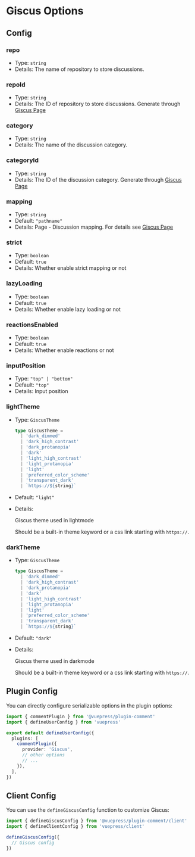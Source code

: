 # Giscus Options

## Config

### repo

- Type: `string`
- Details: The name of repository to store discussions.

### repoId

- Type: `string`
- Details:
  The ID of repository to store discussions. Generate through [Giscus Page](https://giscus.app/)

### category

- Type: `string`
- Details:
  The name of the discussion category.

### categoryId

- Type: `string`
- Details:
  The ID of the discussion category. Generate through [Giscus Page](https://giscus.app/)

### mapping

- Type: `string`
- Default: `"pathname"`
- Details:
  Page - Discussion mapping. For details see [Giscus Page](https://giscus.app/)

### strict

- Type: `boolean`
- Default: `true`
- Details:
  Whether enable strict mapping or not

### lazyLoading

- Type: `boolean`
- Default: `true`
- Details:
  Whether enable lazy loading or not

### reactionsEnabled

- Type: `boolean`
- Default: `true`
- Details:
  Whether enable reactions or not

### inputPosition

- Type: `"top" | "bottom"`
- Default: `"top"`
- Details:
  Input position

### lightTheme

- Type: `GiscusTheme`

  ```ts
  type GiscusTheme =
    | 'dark_dimmed'
    | 'dark_high_contrast'
    | 'dark_protanopia'
    | 'dark'
    | 'light_high_contrast'
    | 'light_protanopia'
    | 'light'
    | 'preferred_color_scheme'
    | 'transparent_dark'
    | `https://${string}`
  ```

- Default: `"light"`
- Details:

  Giscus theme used in lightmode

  Should be a built-in theme keyword or a css link starting with `https://`.

### darkTheme

- Type: `GiscusTheme`

  ```ts
  type GiscusTheme =
    | 'dark_dimmed'
    | 'dark_high_contrast'
    | 'dark_protanopia'
    | 'dark'
    | 'light_high_contrast'
    | 'light_protanopia'
    | 'light'
    | 'preferred_color_scheme'
    | 'transparent_dark'
    | `https://${string}`
  ```

- Default: `"dark"`
- Details:

  Giscus theme used in darkmode

  Should be a built-in theme keyword or a css link starting with `https://`.

## Plugin Config

You can directly configure serializable options in the plugin options:

```ts title=".vuepress/config.ts"
import { commentPlugin } from '@vuepress/plugin-comment'
import { defineUserConfig } from 'vuepress'

export default defineUserConfig({
  plugins: [
    commentPlugin({
      provider: 'Giscus',
      // other options
      // ...
    }),
  ],
})
```

## Client Config

You can use the `defineGiscusConfig` function to customize Giscus:

```ts title=".vuepress/client.ts"
import { defineGiscusConfig } from '@vuepress/plugin-comment/client'
import { defineClientConfig } from 'vuepress/client'

defineGiscusConfig({
  // Giscus config
})
```
